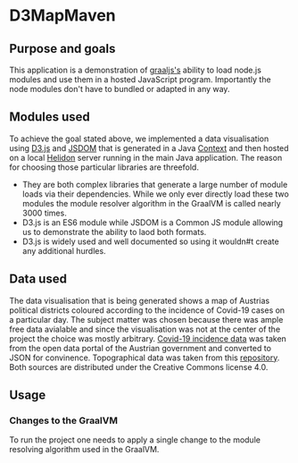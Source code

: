 # D3MapMaven

## Purpose and goals

This application is a demonstration of [graaljs's](https://github.com/oracle/graaljs) ability to load node.js modules and use them in a hosted JavaScript program.
Importantly the node modules don't have to bundled or adapted in any way.

## Modules used

To achieve the goal stated above, we implemented a data visualisation using [D3.js](https://d3js.org/) and [JSDOM](https://github.com/jsdom/jsdom) that is generated in a Java [Context](https://www.graalvm.org/sdk/javadoc/org/graalvm/polyglot/Context.html) and then hosted on a local [Helidon](https://helidon.io/) server running in the main Java application.
The reason for choosing those particular libraries are threefold. 
- They are both complex libraries that generate a large number of module loads via their dependencies. While we only ever directly load these two modules the module resolver algorithm in the GraalVM is called nearly 3000 times.
- D3.js is an ES6 module while JSDOM is a Common JS module allowing us to demonstrate the ability to laod both formats.
- D3.js is widely used and well documented so using it wouldn#t create any additional hurdles.

## Data used

The data visualisation that is being generated shows a map of Austrias political districts coloured according to the incidence of Covid-19 cases on a particular day. The subject matter was chosen because there was ample free data avialable and since the visualisation was not at the center of the project the choice was mostly arbitrary. [Covid-19 incidence data](https://www.data.gv.at/katalog/dataset/covid-19-daten-covid19-faelle-je-gkz/resource/91528b11-44cf-4c03-ad62-209f8a704f9b) was taken from the open data portal of the Austrian government and converted to JSON for convinence. Topographical data was taken from this [repository](https://github.com/ginseng666/GeoJSON-TopoJSON-Austria/blob/master/2021/simplified-99.5/bezirke_995_geo.json). Both sources are distributed under the Creative Commons license 4.0.

## Usage

### Changes to the GraalVM

To run the project one needs to apply a single change to the module resolving algorithm used in the GraalVM.
